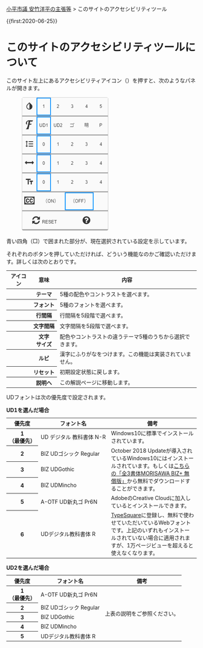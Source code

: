 <p class="breadcrumbs"><a href="index.md">小平市議 安竹洋平の主張等</a> > このサイトのアクセシビリティツール

{{first:2020-06-25}}

# このサイトのアクセシビリティツールについて

このサイト左上にあるアクセシビリティアイコン（<span class="icon-a11y-wrapper"><i class="fa fa-universal-access" aria-hidden="true"></i></span>）を押すと、次のようなパネルが開きます。

<figure>
<img src="./images/a11y-panel.png" alt="アクセシビリティツールパネル" data-zoomable="" style="z-index:999;border:1px solid var(--fg);">
</figure>

青い四角（<span style="color:var(--links)">□</span>）で囲まれた部分が、現在選択されている設定を示しています。

それぞれのボタンを押していただければ、どういう機能なのかご確認いただけます。詳しくは次のとおりです。

<table class="bordered slim">
<thead>
  <tr><th>アイコン</th><th>意味</th><th>内容</th></tr>
</thead>
<tbody>
  <tr>
    <th><i class="icon-invert_colors_on label" aria-hidden="true" alt="テーマ"></i></th><th>テーマ</th>
    <td>5種の配色やコントラストを選べます。</td>
  </tr>
  <tr>
    <th><i class="icon-font label" aria-hidden="true" alt="フォント"></i></i></th><th style="white-space:nowrap">フォント</th>
    <td>5種のフォントを選べます。</td>
  </tr>
  <tr>
    <th><i class="icon-format_line_spacing label" aria-hidden="true" alt="行間隔"></i></th><th>行間隔</th>
    <td>行間隔を5段階で選べます。</td>
  </tr>
  <tr>
    <th><i class="fa fa-arrows-h label" aria-hidden="true" alt="文字間隔"></i></th><th style="white-space:nowrap">文字間隔</th>
    <td>文字間隔を5段階で選べます。</td>
  </tr>
  <tr>
    <th><i class="icon-text_fields label" aria-hidden="true" alt="文字サイズ"></i></th><th>文字<br>サイズ</th>
    <td>配色やコントラストの違うテーマ5種のうちから選択できます。</td>
  </tr>
  <tr>
    <th><i class="fa fa-cc" aria-hidden="true"></i></th><th>ルビ</th>
    <td>漢字にふりがなをつけます。この機能は実装されていません。</td>
  </tr>
  <tr>
    <th><i class="fa fa-refresh" aria-hidden="true"></i></th><th>リセット</th>
    <td>初期設定状態に戻します。</td>
  </tr>
  <tr>
    <th><i class="fa fa-question-circle" aria-hidden="true"></i></th><th>説明へ</th>
    <td>この解説ページに移動します。</td>
  </tr>
</tbody>
</table>


UDフォントは次の優先度で設定されます。

<div class="table-wrapper">
<table class="bordered slim">
<caption style="text-align:left;font-weight:bold">UD1を選んだ場合</caption>
<thead>
  <tr><th>優先度</th><th>フォント名</th><th>備考</th></tr>
</thead>
<tbody>
    <tr><th style="white-space:nowrap">1<br>（最優先）</th><td style="white-space:nowrap">UD デジタル 教科書体 N-R</td><td>Windows10に標準でインストールされています。</td></tr>
    <tr><th>2</th><td>BIZ UDゴシック Regular</td><td rowspan="3" style="white-space:initial;">October 2018 Updateが導入されているWindows10にはインストールされています。もしくは<a href="https://www.morisawa.co.jp/products/fonts/bizplus/">こちらの「全3書体MORISAWA BIZ+ 無償版」</a>から無料でダウンロードすることができます。</td></tr>
    <tr><th>3</th><td>BIZ UDGothic</td></tr>
    <tr><th>4</th><td>BIZ UDMincho</td></tr>
    <tr><th>5</th><td>A-OTF UD新丸ゴ Pr6N</td><td style="white-space:initial;">AdobeのCreative Cloudに加入しているとインストールできます。</td></tr>
    <tr><th>6</th><td>UDデジタル教科書体 R</td><td style="white-space:initial;"><a href="https://typesquare.com/ja/">TypeSquare</a>に登録し、無料で使わせていただいているWebフォントです。上記のいずれもインストールされていない場合に適用されますが、1万ページビューを超えると使えなくなります。</td></tr>
  </tr>
</tbody>
</table>
</div>

<div class="table-wrapper">
<table class="bordered slim">
<caption style="text-align:left;font-weight:bold">UD2を選んだ場合</caption>
<thead>
  <tr><th>優先度</th><th>フォント名</th><th>備考</th></tr>
</thead>
<tbody>
    <tr><th>1<br>（最優先）</th><td>A-OTF UD新丸ゴ Pr6N</td><td rowspan="5">上表の説明をご参照ください。</td></tr>
    <tr><th>2</th><td>BIZ UDゴシック Regular</td></tr>
    <tr><th>3</th><td>BIZ UDGothic</td></tr>
    <tr><th>4</th><td>BIZ UDMincho</td></tr>
    <tr><th>5</th><td>UDデジタル教科書体 R</td></tr>
  </tr>
</tbody>
</table>
</div>

